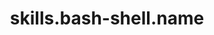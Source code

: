 ---
layout: skill
unique-name: bash-shell
type: shell
title: skills.bash-shell.name
description: skills.bash-shell.desc
proficiency-level: 40
last-update: 2020-10-12 9:00:00 -0400
---